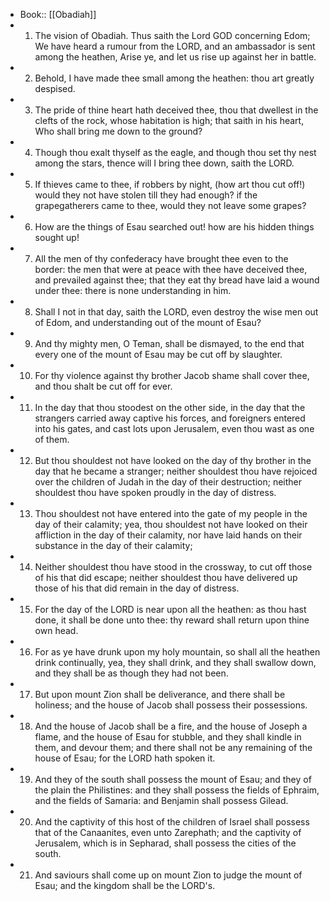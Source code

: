 - Book:: [[Obadiah]]
- 1. The vision of Obadiah. Thus saith the Lord GOD concerning Edom; We have heard a rumour from the LORD, and an ambassador is sent among the heathen, Arise ye, and let us rise up against her in battle.
- 2. Behold, I have made thee small among the heathen: thou art greatly despised.
- 3. The pride of thine heart hath deceived thee, thou that dwellest in the clefts of the rock, whose habitation is high; that saith in his heart, Who shall bring me down to the ground?
- 4. Though thou exalt thyself as the eagle, and though thou set thy nest among the stars, thence will I bring thee down, saith the LORD.
- 5. If thieves came to thee, if robbers by night, (how art thou cut off!) would they not have stolen till they had enough? if the grapegatherers came to thee, would they not leave some grapes?
- 6. How are the things of Esau searched out! how are his hidden things sought up!
- 7. All the men of thy confederacy have brought thee even to the border: the men that were at peace with thee have deceived thee, and prevailed against thee; that they eat thy bread have laid a wound under thee: there is none understanding in him.
- 8. Shall I not in that day, saith the LORD, even destroy the wise men out of Edom, and understanding out of the mount of Esau?
- 9. And thy mighty men, O Teman, shall be dismayed, to the end that every one of the mount of Esau may be cut off by slaughter.
- 10. For thy violence against thy brother Jacob shame shall cover thee, and thou shalt be cut off for ever.
- 11. In the day that thou stoodest on the other side, in the day that the strangers carried away captive his forces, and foreigners entered into his gates, and cast lots upon Jerusalem, even thou wast as one of them.
- 12. But thou shouldest not have looked on the day of thy brother in the day that he became a stranger; neither shouldest thou have rejoiced over the children of Judah in the day of their destruction; neither shouldest thou have spoken proudly in the day of distress.
- 13. Thou shouldest not have entered into the gate of my people in the day of their calamity; yea, thou shouldest not have looked on their affliction in the day of their calamity, nor have laid hands on their substance in the day of their calamity;
- 14. Neither shouldest thou have stood in the crossway, to cut off those of his that did escape; neither shouldest thou have delivered up those of his that did remain in the day of distress.
- 15. For the day of the LORD is near upon all the heathen: as thou hast done, it shall be done unto thee: thy reward shall return upon thine own head.
- 16. For as ye have drunk upon my holy mountain, so shall all the heathen drink continually, yea, they shall drink, and they shall swallow down, and they shall be as though they had not been.
- 17. But upon mount Zion shall be deliverance, and there shall be holiness; and the house of Jacob shall possess their possessions.
- 18. And the house of Jacob shall be a fire, and the house of Joseph a flame, and the house of Esau for stubble, and they shall kindle in them, and devour them; and there shall not be any remaining of the house of Esau; for the LORD hath spoken it.
- 19. And they of the south shall possess the mount of Esau; and they of the plain the Philistines: and they shall possess the fields of Ephraim, and the fields of Samaria: and Benjamin shall possess Gilead.
- 20. And the captivity of this host of the children of Israel shall possess that of the Canaanites, even unto Zarephath; and the captivity of Jerusalem, which is in Sepharad, shall possess the cities of the south.
- 21. And saviours shall come up on mount Zion to judge the mount of Esau; and the kingdom shall be the LORD's.
